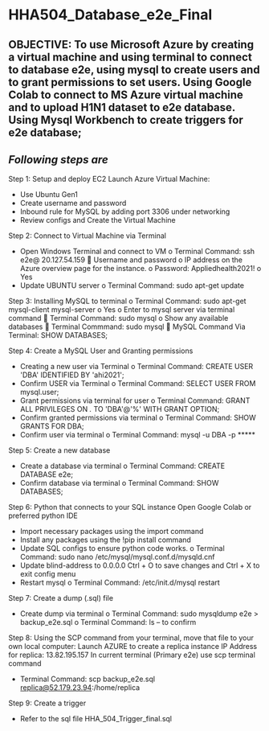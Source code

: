 # HHA504_Database_e2e_Final

## **OBJECTIVE:** To use Microsoft Azure by creating a virtual machine and using terminal to connect to database e2e, using mysql to create users and to grant permissions to set users. Using Google Colab to connect to MS Azure virtual machine and to upload H1N1 dataset to e2e database. Using Mysql Workbench to create triggers for e2e database;

## *Following steps are*

Step 1: Setup and deploy EC2
Launch Azure Virtual Machine:
-	Use Ubuntu Gen1
-	Create username and password
-	Inbound rule for MySQL by adding port 3306 under networking
-	Review configs and Create the Virtual Machine

Step 2: Connect to Virtual Machine via Terminal
-	Open Windows Terminal and connect to VM
o	Terminal Command: ssh e2e@ 20.127.54.159
	Username and password
o	IP address on the Azure overview page for the instance.
o	Password: Appliedhealth2021!
o	Yes
-	Update UBUNTU server
o	Terminal Command: sudo apt-get update

Step 3: Installing MySQL to terminal 
o	Terminal Command: sudo apt-get mysql-client mysql-server
o	Yes
o	Enter to mysql server via terminal command
	Terminal Command: sudo mysql
o	Show any available databases 
	Terminal Commmand: sudo mysql
	MySQL Command Via Terminal: SHOW DATABASES;

Step 4: Create a MySQL User and Granting permissions
-	Creating a new user via Terminal 
o	Terminal Command: CREATE USER 'DBA' IDENTIFIED BY 'ahi2021';
-	Confirm USER via Terminal
o	Terminal Command: SELECT USER FROM mysql.user;
-	Grant permissions via terminal for user
o	Terminal Command: GRANT ALL PRIVILEGES ON *.* TO 'DBA'@'%' WITH GRANT OPTION;
-	Confirm granted permissions via terminal
o	Terminal Command: SHOW GRANTS FOR DBA;
-	Confirm user via terminal
o	Terminal Command: mysql -u DBA -p *****

Step 5: Create a new database
-	Create a database via terminal
o	Terminal Command: CREATE DATABASE e2e;
-	Confirm database via terminal
o	Terminal Command: SHOW DATABASES;

Step 6: Python that connects to your SQL instance
Open Google Colab or preferred python IDE
-	Import necessary packages using the import command
-	Install any packages using the !pip install command
-	Update SQL configs to ensure python code works. 
o	Terminal Command: sudo nano /etc/mysql/mysql.conf.d/mysqld.cnf
-	Update blind-address to 0.0.0.0 Ctrl + O to save changes and Ctrl + X to exit config menu
-	Restart mysql 
o	Terminal Command: /etc/init.d/mysql restart 

Step 7: Create a dump (.sql) file
-	Create dump via terminal 
o	Terminal Command: sudo mysqldump e2e > backup_e2e.sql
o	Terminal Command: ls – to confirm

Step 8: Using the SCP command from your terminal, move that file to your own local computer:
Launch AZURE to create a replica instance
IP Address for replica: 13.82.195.157
In current terminal (Primary e2e) use scp terminal command
-	Terminal Command: scp backup_e2e.sql replica@52.179.23.94:/home/replica

Step 9: Create a trigger
-	Refer to the sql file HHA_504_Trigger_final.sql
